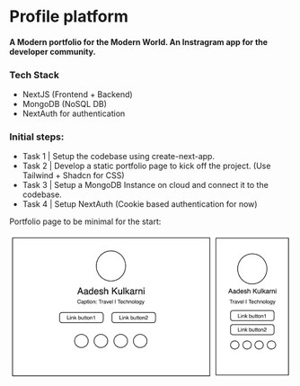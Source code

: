 # Profile platform
#### A Modern portfolio for the Modern World. An Instragram app for the developer community.


### Tech Stack
- NextJS (Frontend + Backend)
- MongoDB (NoSQL DB)
- NextAuth for authentication


### Initial steps:

- Task 1 | Setup the codebase using create-next-app.
- Task 2 | Develop a static portfolio page to kick off the project. (Use Tailwind + Shadcn for CSS)
- Task 3 | Setup a MongoDB Instance on cloud and connect it to the codebase.
- Task 4 | Setup NextAuth (Cookie based authentication for now)

Portfolio page to be minimal for the start:

![alt text](docs/portfolio.png)


